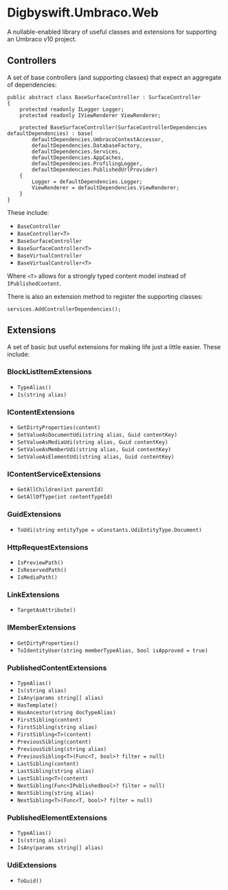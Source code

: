 # Digbyswift.Umbraco.Web

A nullable-enabled library of useful classes and extensions for supporting an Umbraco v10 project.

## Controllers

A set of base controllers (and supporting classes) that expect an aggregate of dependencies:

```
public abstract class BaseSurfaceController : SurfaceController
{
    protected readonly ILogger Logger;
    protected readonly IViewRenderer ViewRenderer;

    protected BaseSurfaceController(SurfaceControllerDependencies defaultDependencies) : base(
        defaultDependencies.UmbracoContextAccessor,
        defaultDependencies.DatabaseFactory,
        defaultDependencies.Services,
        defaultDependencies.AppCaches,
        defaultDependencies.ProfilingLogger,
        defaultDependencies.PublishedUrlProvider)
    {
        Logger = defaultDependencies.Logger;
        ViewRenderer = defaultDependencies.ViewRenderer;
    }
}
```

These include: 

 - `BaseController`
 - `BaseController<T>`
 - `BaseSurfaceController`
 - `BaseSurfaceController<T>`
 - `BaseVirtualController`
 - `BaseVirtualController<T>`

Where `<T>` allows for a strongly typed content model instead of `IPublishedContent`.

There is also an extension method to register the supporting classes:

```
services.AddControllerDependencies();
```

## Extensions

A set of basic but useful extensions for making life just a little easier. These include:

### BlockListItemExtensions
  - `TypeAlias()`
  - `Is(string alias)`

### IContentExtensions
  - `GetDirtyProperties(content)`
  - `SetValueAsDocumentUdi(string alias, Guid contentKey)`
  - `SetValueAsMediaUdi(string alias, Guid contentKey)`
  - `SetValueAsMemberUdi(string alias, Guid contentKey)`
  - `SetValueAsElementUdi(string alias, Guid contentKey)`

### IContentServiceExtensions
  - `GetAllChildren(int parentId)`
  - `GetAllOfType(int contentTypeId)`

### GuidExtensions
  - `ToUdi(string entityType = uConstants.UdiEntityType.Document)`

### HttpRequestExtensions
  - `IsPreviewPath()`
  - `IsReservedPath()`
  - `IsMediaPath()`

### LinkExtensions
  - `TargetAsAttribute()`

### IMemberExtensions
  - `GetDirtyProperties()`
  - `ToIdentityUser(string memberTypeAlias, bool isApproved = true)`

 ### PublishedContentExtensions
  - `TypeAlias()`
  - `Is(string alias)`
  - `IsAny(params string[] alias)`
  - `HasTemplate()`
  - `HasAncestor(string docTypeAlias)`
  - `FirstSibling(content)`
  - `FirstSibling(string alias)`
  - `FirstSibling<T>(content)`
  - `PreviousSibling(content)`
  - `PreviousSibling(string alias)`
  - `PreviousSibling<T>(Func<T, bool>? filter = null)`
  - `LastSibling(content)`
  - `LastSibling(string alias)`
  - `LastSibling<T>(content)`
  - `NextSibling(Func<IPublishedbool>? filter = null)`
  - `NextSibling(string alias)`
  - `NextSibling<T>(Func<T, bool>? filter = null)`

### PublishedElementExtensions
 - `TypeAlias()`
 - `Is(string alias)`
 - `IsAny(params string[] alias)`

### UdiExtensions
 - `ToGuid()`
